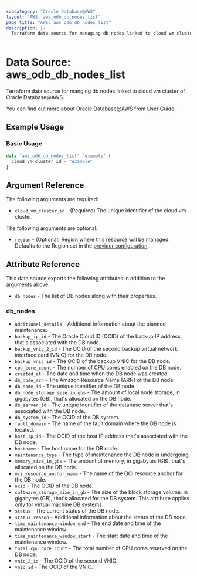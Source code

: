```yaml
---
subcategory: "Oracle Database@AWS"
layout: "AWS: aws_odb_db_nodes_list"
page_title: "AWS: aws_odb_db_nodes_list"
description: |-
  Terraform data source for managing db nodes linked to cloud vm cluster of Oracle Database@AWS.
---
```


# Data Source: aws_odb_db_nodes_list

Terraform data source for manging db nodes linked to cloud vm cluster of Oracle Database@AWS.

You can find out more about Oracle Database@AWS from [User Guide](https://docs.aws.amazon.com/odb/latest/UserGuide/what-is-odb.html).

## Example Usage

### Basic Usage

```terraform
data "aws_odb_db_nodes_list" "example" {
  cloud_vm_cluster_id = "example"
}
```

## Argument Reference

The following arguments are required:

* `cloud_vm_cluster_id` - (Required) The unique identifier of the cloud vm cluster.

The following arguments are optional:

* `region` - (Optional) Region where this resource will be [managed](https://docs.aws.amazon.com/general/latest/gr/rande.html#regional-endpoints). Defaults to the Region set in the [provider configuration](https://registry.terraform.io/providers/hashicorp/aws/latest/docs#aws-configuration-reference).

## Attribute Reference

This data source exports the following attributes in addition to the arguments above:

* `db_nodes` - The list of DB nodes along with their properties.

### db_nodes

* `additional_details` - Additional information about the planned maintenance.
* `backup_ip_id` - The Oracle Cloud ID (OCID) of the backup IP address that's associated with the DB node.
* `backup_vnic_2_id` - The OCID of the second backup virtual network interface card (VNIC) for the DB node.
* `backup_vnic_id` - The OCID of the backup VNIC for the DB node.
* `cpu_core_count` - The number of CPU cores enabled on the DB node.
* `created_at` - The date and time when the DB node was created.
* `db_node_arn` - The Amazon Resource Name (ARN) of the DB node.
* `db_node_id` - The unique identifier of the DB node.
* `db_node_storage_size_in_gbs` - The amount of local node storage, in gigabytes (GB), that's allocated on the DB node.
* `db_server_id` - The unique identifier of the database server that's associated with the DB node.
* `db_system_id` - The OCID of the DB system.
* `fault_domain` - The name of the fault domain where the DB node is located.
* `host_ip_id` - The OCID of the host IP address that's associated with the DB node.
* `hostname` - The host name for the DB node.
* `maintenance_type` - The type of maintenance the DB node is undergoing.
* `memory_size_in_gbs` - The amount of memory, in gigabytes (GB), that's allocated on the DB node.
* `oci_resource_anchor_name` - The name of the OCI resource anchor for the DB node.
* `ocid` - The OCID of the DB node.
* `software_storage_size_in_gb` - The size of the block storage volume, in gigabytes (GB), that's allocated for the DB system. This attribute applies only for virtual machine DB systems.
* `status` - The current status of the DB node.
* `status_reason` - Additional information about the status of the DB node.
* `time_maintenance_window_end` - The end date and time of the maintenance window.
* `time_maintenance_window_start` - The start date and time of the maintenance window.
* `total_cpu_core_count` - The total number of CPU cores reserved on the DB node.
* `vnic_2_id` - The OCID of the second VNIC.
* `vnic_id` - The OCID of the VNIC.